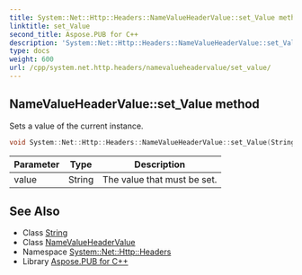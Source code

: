 ```yaml
---
title: System::Net::Http::Headers::NameValueHeaderValue::set_Value method
linktitle: set_Value
second_title: Aspose.PUB for C++
description: 'System::Net::Http::Headers::NameValueHeaderValue::set_Value method. Sets a value of the current instance in C++.'
type: docs
weight: 600
url: /cpp/system.net.http.headers/namevalueheadervalue/set_value/
---
```

## NameValueHeaderValue::set_Value method


Sets a value of the current instance.

```cpp
void System::Net::Http::Headers::NameValueHeaderValue::set_Value(String value)
```


| Parameter | Type | Description |
| --- | --- | --- |
| value | String | The value that must be set. |

## See Also

* Class [String](../../../system/string/)
* Class [NameValueHeaderValue](../)
* Namespace [System::Net::Http::Headers](../../)
* Library [Aspose.PUB for C++](../../../)
